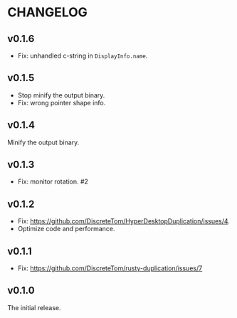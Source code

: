 # CHANGELOG

## v0.1.6

- Fix: unhandled c-string in `DisplayInfo.name`.

## v0.1.5

- Stop minify the output binary.
- Fix: wrong pointer shape info.

## v0.1.4

Minify the output binary.

## v0.1.3

- Fix: monitor rotation. #2

## v0.1.2

- Fix: https://github.com/DiscreteTom/HyperDesktopDuplication/issues/4.
- Optimize code and performance.

## v0.1.1

- Fix: https://github.com/DiscreteTom/rusty-duplication/issues/7

## v0.1.0

The initial release.
